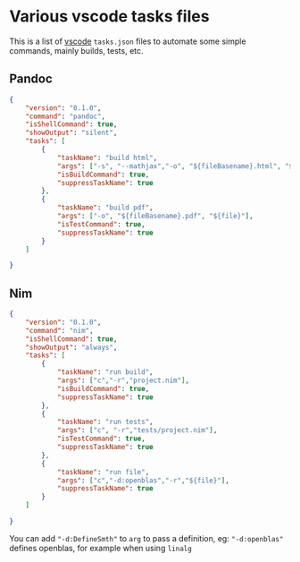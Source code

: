 Various vscode tasks files
==========================

This is a list of [vscode]() `tasks.json` files to automate some simple commands, mainly
builds, tests, etc.

Pandoc
------
``` json
{
    "version": "0.1.0",
    "command": "pandoc",
    "isShellCommand": true,
    "showOutput": "silent",
    "tasks": [
        {
            "taskName": "build html",
            "args": ["-s", "--mathjax","-o", "${fileBasename}.html", "${file}"],
            "isBuildCommand": true,
            "suppressTaskName": true                   
        },
        {
            "taskName": "build pdf",
            "args": ["-o", "${fileBasename}.pdf", "${file}"],
            "isTestCommand": true, 
            "suppressTaskName": true          
        }
    ]

}
```

Nim
---
``` json
{
    "version": "0.1.0",
    "command": "nim",
    "isShellCommand": true,
    "showOutput": "always",
    "tasks": [
        {
            "taskName": "run build",
            "args": ["c","-r","project.nim"],
            "isBuildCommand": true,
            "suppressTaskName": true                   
        },
        {
            "taskName": "run tests",
            "args": ["c", "-r","tests/project.nim"],
            "isTestCommand": true, 
            "suppressTaskName": true          
        },
        {
            "taskName": "run file",
            "args": ["c","-d:openblas","-r","${file}"], 
            "suppressTaskName": true          
        }
    ]

}
```

You can add `"-d:DefineSmth"` to `arg` to pass a definition, eg:
`"-d:openblas"` defines openblas, for example when using `linalg`